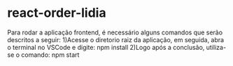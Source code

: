 # react-order-lidia

Para rodar a aplicação frontend, é necessário alguns comandos que serão descritos a seguir:
1)Acesse o diretorio raiz da aplicação, em seguida, abra o terminal no VSCode e digite: npm install
2)Logo após a conclusão, utiliza-se o comando: npm start
